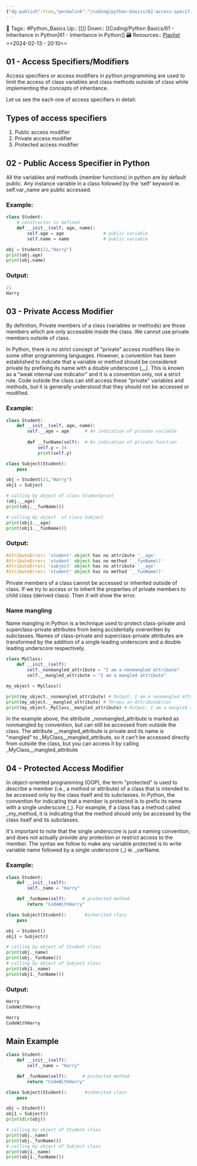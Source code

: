 ```yaml
---
{"dg-publish":true,"permalink":"/coding/python-basics/62-access-specifiers/","dgPassFrontmatter":true,"noteIcon":"3","created":"2024-02-13T20:10:08.587+05:30","updated":"2024-02-13T20:19:56.453+05:30"}
---
```


🧶 Tags:: #Python_Basics 
Up:: [[]]
Down:: [[Coding/Python Basics/61 - Inheritance in Python\|61 - Inheritance in Python]]
🗃 Resources:: [Playlist](https://www.youtube.com/playlist?list=PLu0W_9lII9agwh1XjRt242xIpHhPT2llg)
==2024-02-13 - 20:10==

##  01 - Access Specifiers/Modifiers
Access specifiers or access modifiers in python programming are used to limit the access of class variables and class methods outside of class while implementing the concepts of inheritance.

Let us see the each one of access specifiers in detail:

## Types of access specifiers
1. Public access modifier
2. Private access modifier
3. Protected access modifier

## 02 - Public Access Specifier in Python
All the variables and methods (member functions) in python are by default public. Any instance variable in a class followed by the ‘self’ keyword ie. self.var_name are public accessed.

### Example:
```python
class Student:
	# constructor is defined
	def __init__(self, age, name):
		self.age = age               # public variable
		self.name = name             # public variable

obj = Student(21,"Harry")
print(obj.age)
print(obj.name)
```

### Output:
```python
21
Harry
```

## 03 - Private Access Modifier
By definition, Private members of a class (variables or methods) are those members which are only accessible inside the class. We cannot use private members outside of class.

In Python, there is no strict concept of "private" access modifiers like in some other programming languages. However, a convention has been established to indicate that a variable or method should be considered private by prefixing its name with a double underscore (__). This is known as a "weak internal use indicator" and it is a convention only, not a strict rule. Code outside the class can still access these "private" variables and methods, but it is generally understood that they should not be accessed or modified.

### Example:
```python
class Student:
	def __init__(self, age, name):
		self.__age = age      # An indication of private variable
		
		def __funName(self):  # An indication of private function
			self.y = 34
			print(self.y)

class Subject(Student):
	pass

obj = Student(21,"Harry")
obj1 = Subject

# calling by object of class Studentprint
(obj.__age)
print(obj.__funName())

# calling by object  of class Subject
print(obj1.__age)
print(obj1.__funName())
```

### Output:
```python
AttributeError: 'student' object has no attribute '__age'
AttributeError: 'student' object has no method '__funName()'
AttributeError: 'subject' object has no attribute '__age'
AttributeError: 'student' object has no method '__funName()'
```

Private members of a class cannot be accessed or inherited outside of class. If we try to access or to inherit the properties of private members to child class (derived class). Then it will show the error.

### Name mangling
Name mangling in Python is a technique used to protect class-private and superclass-private attributes from being accidentally overwritten by subclasses. Names of class-private and superclass-private attributes are transformed by the addition of a single leading underscore and a double leading underscore respectively.

```python
class MyClass:
	def __init__(self):
		self._nonmangled_attribute = "I am a nonmangled attribute"
		self.__mangled_attribute = "I am a mangled attribute"  

my_object = MyClass()

print(my_object._nonmangled_attribute) # Output: I am a nonmangled attribute
print(my_object.__mangled_attribute) # Throws an AttributeError
print(my_object._MyClass__mangled_attribute) # Output: I am a mangled attribute
```

In the example above, the attribute \_nonmangled_attribute is marked as nonmangled by convention, but can still be accessed from outside the class. The attribute __mangled_attribute is private and its name is "mangled" to \_MyClass__mangled_attribute, so it can't be accessed directly from outside the class, but you can access it by calling \_MyClass__mangled_attribute

## 04 - Protected Access Modifier
In object-oriented programming (OOP), the term "protected" is used to describe a member (i.e., a method or attribute) of a class that is intended to be accessed only by the class itself and its subclasses. In Python, the convention for indicating that a member is protected is to prefix its name with a single underscore (_). For example, if a class has a method called _my_method, it is indicating that the method should only be accessed by the class itself and its subclasses.

It's important to note that the single underscore is just a naming convention, and does not actually provide any protection or restrict access to the member. The syntax we follow to make any variable protected is to write variable name followed by a single underscore (_) ie. _varName.

### Example:
```python
class Student:
	def __init__(self):
		self._name = "Harry"

    def _funName(self):      # protected method
	    return "CodeWithHarry"

class Subject(Student):       #inherited class
	pass

obj = Student()
obj1 = Subject()

# calling by object of Student class
print(obj._name)
print(obj._funName())
# calling by object of Subject class
print(obj1._name)
print(obj1._funName())
```

### Output:
```python
Harry
CodeWithHarry

Harry
CodeWithHarry
```

## Main Example
```python
class Student:
    def __init__(self):
        self._name = "Harry"

    def _funName(self):      # protected method
        return "CodeWithHarry"

class Subject(Student):       #inherited class
    pass

obj = Student()
obj1 = Subject()
print(dir(obj))

# calling by object of Student class
print(obj._name)      
print(obj._funName())     
# calling by object of Subject class
print(obj1._name)    
print(obj1._funName())
```